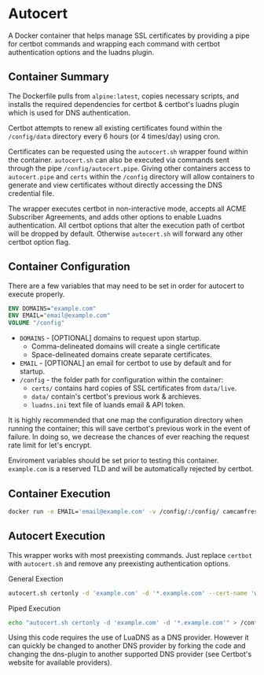 # Autocert
A Docker container that helps manage SSL certificates by providing a pipe for certbot commands and wrapping each command with certbot authentication options and the luadns plugin.

## Container Summary
The Dockerfile pulls from `alpine:latest`, copies necessary scripts, and installs the required dependencies for certbot & certbot's luadns plugin which is used for DNS authentication.

Certbot attempts to renew all existing certificates found within the `/config/data` directory every 6 hours (or 4 times/day) using cron.

Certificates can be requested using the `autocert.sh` wrapper found within the container.
`autocert.sh` can also be executed via commands sent through the pipe `/config/autocert.pipe`. Giving other containers access to `autocert.pipe` and `certs` within the `/config` directory will allow containers to generate and view certificates without directly accessing the DNS credential file.

The wrapper executes certbot in non-interactive mode, accepts all ACME Subscriber Agreements, and adds other options to enable Luadns authentication. All certbot options that alter the execution path of certbot will be dropped by default. Otherwise `autocert.sh` will forward any other certbot option flag.

## Container Configuration
There are a few variables that may need to be set in order for autocert to execute properly.
```dockerfile
ENV DOMAINS="example.com"
ENV EMAIL="email@example.com"
VOLUME "/config"
```
 - `DOMAINS` - [OPTIONAL] domains to request upon startup.
   - Comma-delineated domains will create a single certificate
   - Space-delineated domains create separate certificates.
 - `EMAIL` - [OPTIONAL] an email for certbot to use by default and for startup.
 - `/config` - the folder path for configuration within the container:
   - `certs/` contains hard copies of SSL certificates from `data/live`.
   - `data/` contain's certbot's previous work & archieves.
   - `luadns.ini` text file of luands email & API token.
  
It is highly recommended that one map the configuration directory when running the container; this will save certbot's previous work in the event of failure. In doing so, we decrease the chances of ever reaching the request rate limit for let's encrypt.

Enviroment variables should be set prior to testing this container. 
`example.com` is a reserved TLD and will be automatically rejected by certbot.

## Container Execution
```bash
docker run -e EMAIL='email@example.com' -v /config/:/config/ camcamfresh/autocert
```

## Autocert Execution
This wrapper works with most preexisting commands. Just replace `certbot` with `autocert.sh` and remove any preexisting authentication options.

General Exection
```sh
autocert.sh certonly -d 'example.com' -d '*.example.com' --cert-name 'wildcard_example.com'
```

Piped Execution
```sh
echo "autocert.sh certonly -d 'example.com' -d '*.example.com'" > /config/autocert.pipe
```

Using this code requires the use of LuaDNS as a DNS provider. However it can quickly be changed to another DNS provider by forking the code and changing the dns-plugin to another supported DNS provider (see Certbot's website for available providers).
